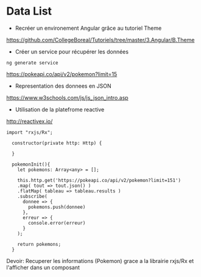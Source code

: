 # Data List

* Recréer un environement Angular grâce au tutoriel Theme

https://github.com/CollegeBoreal/Tutoriels/tree/master/3.Angular/B.Theme

* Créer un service pour récupérer les données 

```
ng generate service
```


https://pokeapi.co/api/v2/pokemon?limit=15


* Representation des donnees en JSON

https://www.w3schools.com/js/js_json_intro.asp

* Utilisation de la platefrome reactive

http://reactivex.io/

```
import "rxjs/Rx";
```

```
  constructor(private http: Http) {

  }
```

```
  pokemonInit(){
    let pokemons: Array<any> = [];

    this.http.get('https://pokeapi.co/api/v2/pokemon?limit=151')
    .map( tout => tout.json() )
    .flatMap( tableau => tableau.results )
    .subscribe(
      donnee => {
        pokemons.push(donnee)
      },
      erreur => {
        console.error(erreur)
      }
    );

    return pokemons;
  }
```

Devoir: Recuperer les informations (Pokemon) grace a la librairie rxjs/Rx et l'afficher dans un composant

